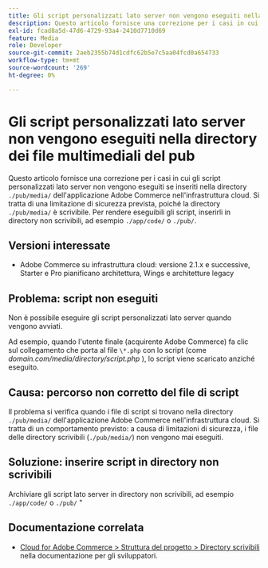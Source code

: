 ```yaml
---
title: Gli script personalizzati lato server non vengono eseguiti nella directory dei file multimediali del pub
description: Questo articolo fornisce una correzione per i casi in cui gli script personalizzati lato server non vengono eseguiti se inseriti nel "./pub/media/` della tua applicazione Adobe Commerce sull’infrastruttura cloud. Si tratta di una limitazione di sicurezza prevista, poiché il ".La directory /pub/media/` è scrivibile. Per rendere eseguibili gli script, inserirli in directory non scrivibili, ad esempio `./app/code/` o `./pub/`.
exl-id: fcad8a5d-47d6-4729-93a4-2410d7710d69
feature: Media
role: Developer
source-git-commit: 2aeb2355b74d1cdfc62b5e7c5aa04fcd0a654733
workflow-type: tm+mt
source-wordcount: '269'
ht-degree: 0%

---
```


# Gli script personalizzati lato server non vengono eseguiti nella directory dei file multimediali del pub

Questo articolo fornisce una correzione per i casi in cui gli script personalizzati lato server non vengono eseguiti se inseriti nella directory `./pub/media/` dell&#39;applicazione Adobe Commerce nell&#39;infrastruttura cloud. Si tratta di una limitazione di sicurezza prevista, poiché la directory `./pub/media/` è scrivibile. Per rendere eseguibili gli script, inserirli in directory non scrivibili, ad esempio `./app/code/` o `./pub/`.

## Versioni interessate

* Adobe Commerce su infrastruttura cloud: versione 2.1.x e successive, Starter e Pro pianificano architettura, Wings e architetture legacy

## Problema: script non eseguiti

Non è possibile eseguire gli script personalizzati lato server quando vengono avviati.

Ad esempio, quando l&#39;utente finale (acquirente Adobe Commerce) fa clic sul collegamento che porta al file `\*.php` con lo script (come *domain.com/media/directory/script.php* ), lo script viene scaricato anziché eseguito.

## Causa: percorso non corretto del file di script

Il problema si verifica quando i file di script si trovano nella directory `./pub/media/` dell&#39;applicazione Adobe Commerce nell&#39;infrastruttura cloud. Si tratta di un comportamento previsto: a causa di limitazioni di sicurezza, i file delle directory scrivibili (`./pub/media/`) non vengono mai eseguiti.

## Soluzione: inserire script in directory non scrivibili

Archiviare gli script lato server in directory non scrivibili, ad esempio `./app/code/` o `./pub/` &quot;

## Documentazione correlata

* [Cloud for Adobe Commerce > Struttura del progetto > Directory scrivibili](https://experienceleague.adobe.com/en/docs/commerce-cloud-service/user-guide/project/file-structure#writable-directories) nella documentazione per gli sviluppatori.
